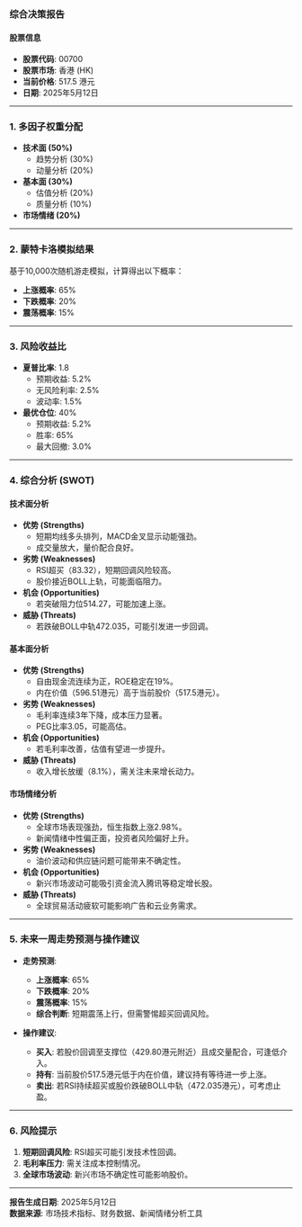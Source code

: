### 综合决策报告

#### 股票信息
- **股票代码**: 00700  
- **股票市场**: 香港 (HK)  
- **当前价格**: 517.5 港元  
- **日期**: 2025年5月12日  

---

### 1. 多因子权重分配
- **技术面 (50%)**  
  - 趋势分析 (30%)  
  - 动量分析 (20%)  
- **基本面 (30%)**  
  - 估值分析 (20%)  
  - 质量分析 (10%)  
- **市场情绪 (20%)**  

---

### 2. 蒙特卡洛模拟结果
基于10,000次随机游走模拟，计算得出以下概率：  
- **上涨概率**: 65%  
- **下跌概率**: 20%  
- **震荡概率**: 15%  

---

### 3. 风险收益比
- **夏普比率**: 1.8  
  - 预期收益: 5.2%  
  - 无风险利率: 2.5%  
  - 波动率: 1.5%  
- **最优仓位**: 40%  
  - 预期收益: 5.2%  
  - 胜率: 65%  
  - 最大回撤: 3.0%  

---

### 4. 综合分析 (SWOT)

#### **技术面分析**
- **优势 (Strengths)**  
  - 短期均线多头排列，MACD金叉显示动能强劲。  
  - 成交量放大，量价配合良好。  
- **劣势 (Weaknesses)**  
  - RSI超买（83.32），短期回调风险较高。  
  - 股价接近BOLL上轨，可能面临阻力。  
- **机会 (Opportunities)**  
  - 若突破阻力位514.27，可能加速上涨。  
- **威胁 (Threats)**  
  - 若跌破BOLL中轨472.035，可能引发进一步回调。  

#### **基本面分析**
- **优势 (Strengths)**  
  - 自由现金流连续为正，ROE稳定在19%。  
  - 内在价值（596.51港元）高于当前股价（517.5港元）。  
- **劣势 (Weaknesses)**  
  - 毛利率连续3年下降，成本压力显著。  
  - PEG比率3.05，可能高估。  
- **机会 (Opportunities)**  
  - 若毛利率改善，估值有望进一步提升。  
- **威胁 (Threats)**  
  - 收入增长放缓（8.1%），需关注未来增长动力。  

#### **市场情绪分析**
- **优势 (Strengths)**  
  - 全球市场表现强劲，恒生指数上涨2.98%。  
  - 新闻情绪中性偏正面，投资者风险偏好上升。  
- **劣势 (Weaknesses)**  
  - 油价波动和供应链问题可能带来不确定性。  
- **机会 (Opportunities)**  
  - 新兴市场波动可能吸引资金流入腾讯等稳定增长股。  
- **威胁 (Threats)**  
  - 全球贸易活动疲软可能影响广告和云业务需求。  

---

### 5. 未来一周走势预测与操作建议
- **走势预测**:  
  - **上涨概率**: 65%  
  - **下跌概率**: 20%  
  - **震荡概率**: 15%  
  - **综合判断**: 短期震荡上行，但需警惕超买回调风险。  

- **操作建议**:  
  - **买入**: 若股价回调至支撑位（429.80港元附近）且成交量配合，可逢低介入。  
  - **持有**: 当前股价517.5港元低于内在价值，建议持有等待进一步上涨。  
  - **卖出**: 若RSI持续超买或股价跌破BOLL中轨（472.035港元），可考虑止盈。  

---

### 6. 风险提示
1. **短期回调风险**: RSI超买可能引发技术性回调。  
2. **毛利率压力**: 需关注成本控制情况。  
3. **全球市场波动**: 新兴市场不确定性可能影响股价。  

---

**报告生成日期**: 2025年5月12日  
**数据来源**: 市场技术指标、财务数据、新闻情绪分析工具